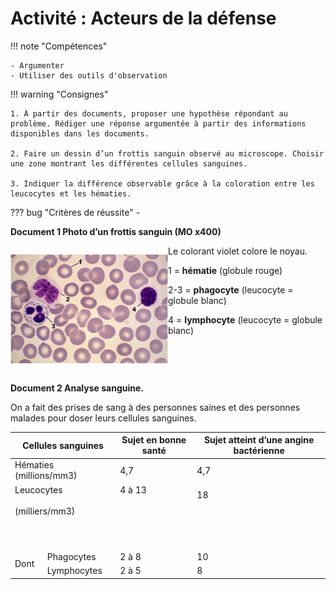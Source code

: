 # Activité : Acteurs de la défense 


!!! note "Compétences"

    - Argumenter 
    - Utiliser des outils d'observation

!!! warning "Consignes"

    1. À partir des documents, proposer une hypothèse répondant au problème. Rédiger une réponse argumentée à partir des informations disponibles dans les documents.

    2. Faire un dessin d’un frottis sanguin observé au microscope. Choisir une zone montrant les différentes cellules sanguines.

    3. Indiquer la différence observable grâce à la coloration entre les leucocytes et les hématies. 

    
??? bug "Critères de réussite"
    - 



**Document 1 Photo d’un frottis sanguin (MO x400)**

<div markdown style="display:flex; flex-direction: row;">
<div markdown style="flex: 1 1 0; flex-direction: row;">

![](Pictures/frottisSanguinMalade.jpg)
</div>
<div markdown style="flex: 1 1 0;  flex-direction: column;">
Le colorant violet colore le noyau.

1 = **hématie** (globule rouge)

2-3 = **phagocyte** (leucocyte = globule blanc)

4 = **lymphocyte** (leucocyte = globule blanc)
</div>
</div>

**Document 2 Analyse sanguine.**

On a fait des prises de sang à des personnes saines et des personnes
malades pour doser leurs cellules sanguines.
<table>
<thead>
  <tr>
    <th colspan="2">Cellules sanguines</th>
    <th>Sujet en bonne santé</th>
    <th>Sujet atteint d’une angine bactérienne</th>
  </tr>
</thead>
<tbody>
  <tr>
    <td colspan="2">Hématies (millions/mm3)</td>
    <td>4,7</td>
    <td>4,7</td>
  </tr>
  <tr>
    <td colspan="2">Leucocytes<br> <br>(milliers/mm3)<br> <br><br> <br></td>
    <td>4 à 13<br> <br> <br> <br><br> <br></td>
    <td>18<br> <br><br> <br><br> </td>
  </tr>
  <tr>
    <td rowspan="2">Dont</td>
    <td>Phagocytes</td>
    <td>2 à 8</td>
    <td>10</td>
  </tr>
  <tr>
    <td>Lymphocytes</td>
    <td>2 à 5</td>
    <td>8</td>
  </tr>
</tbody>
</table>